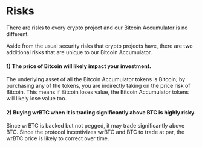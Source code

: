 # Risks

There are risks to every crypto project and our Bitcoin Accumulator is no different.

Aside from the usual security risks that crypto projects have, there are two additional risks that are unique to our Bitcoin Accumulator.

#### 1) The price of Bitcoin will likely impact your investment.

The underlying asset of all the Bitcoin Accumulator tokens is Bitcoin; by purchasing any of the tokens, you are indirectly taking on the price risk of Bitcoin. This means if Bitcoin loses value, the Bitcoin Accumulator tokens will likely lose value too.

#### 2) Buying wrBTC when it is trading significantly above BTC is highly risky.

Since wrBTC is backed but not pegged, it may trade significantly above BTC. Since the protocol incentivizes wrBTC and BTC to trade at par, the wrBTC price is likely to correct over time.
